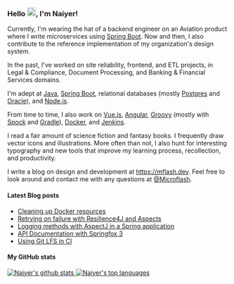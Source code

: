 ### Hello <a href="https://mflash.dev/"><img src="https://media.giphy.com/media/hvRJCLFzcasrR4ia7z/giphy.gif" width="20px"></a>, I'm Naiyer!

Currently, I'm wearing the hat of a backend engineer on an Aviation product where I write microservices using [Spring Boot](https://spring.io/projects/spring-boot). Now and then, I also contribute to the reference implementation of my organization's design system.

In the past, I've worked on site reliability, frontend, and ETL projects, in Legal &amp; Compliance, Document Processing, and Banking &amp; Financial Services domains.

I'm adept at [Java](https://openjdk.java.net/), [Spring Boot](https://spring.io/projects/spring-boot), relational databases (mostly [Postgres](https://www.postgresql.org/) and [Oracle](https://www.oracle.com/database/)), and [Node.js](https://nodejs.org/en/).

From time to time, I also work on [Vue.js](https://vuejs.org/), [Angular](https://angular.io/), [Groovy](https://groovy-lang.org/) (mostly with [Spock](https://github.com/spockframework/spock) and [Gradle](https://gradle.org/)), [Docker](https://www.docker.com/), and [Jenkins](https://www.jenkins.io/).

I read a fair amount of science fiction and fantasy books. I frequently draw vector icons and illustrations. More often than not, I also hunt for interesting typography and new tools that improve my learning process, recollection, and productivity.

I write a blog on design and development at <https://mflash.dev>. Feel free to look around and contact me with any questions at [@Microflash](https://www.twitter.com/Microflash).

#### Latest Blog posts

<!-- BLOG-POST-LIST:START -->
- [Cleaning up Docker resources](https://mflash.dev/blog/2020/10/22/cleaning-up-docker-resources/)
- [Retrying on failure with Resilience4J and Aspects](https://mflash.dev/blog/2020/09/26/retrying-on-failure-with-resilience4j-and-aspects/)
- [Logging methods with AspectJ in a Spring application](https://mflash.dev/blog/2020/09/13/logging-methods-with-aspectj-in-a-spring-application/)
- [API Documentation with Springfox 3](https://mflash.dev/blog/2020/09/05/api-documentation-with-springfox-3/)
- [Using Git LFS in CI](https://mflash.dev/blog/2020/09/05/using-git-lfs-in-ci/)
<!-- BLOG-POST-LIST:END -->

#### My GitHub stats

<a href="https://github.com/anuraghazra/github-readme-stats">
  <img align="top" src="https://github-readme-stats.vercel.app/api?username=naiyerasif&hide=issues&show_icons=true" alt="Naiyer's github stats" />
</a> 
<a href="https://github.com/anuraghazra/github-readme-stats">
  <img align="top" src="https://github-readme-stats.vercel.app/api/top-langs/?username=naiyerasif&layout=compact" alt="Naiyer's top languages" />
</a>
